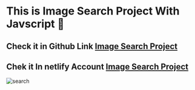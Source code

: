 <h1>This is Image Search Project With Javscript 🤩</h1>

<h2> Check it in Github Link <a href="https://maryama-mohamed.github.io/Image-Search-Project/">Image Search Project</a></h2>

<h2> Chek it In netlify Account <a href="https://image-search-projects.netlify.app">Image Search Project </a> </h2>

![search](https://github.com/user-attachments/assets/d6d223ae-04b5-4e93-a663-e5d11dad983e)
